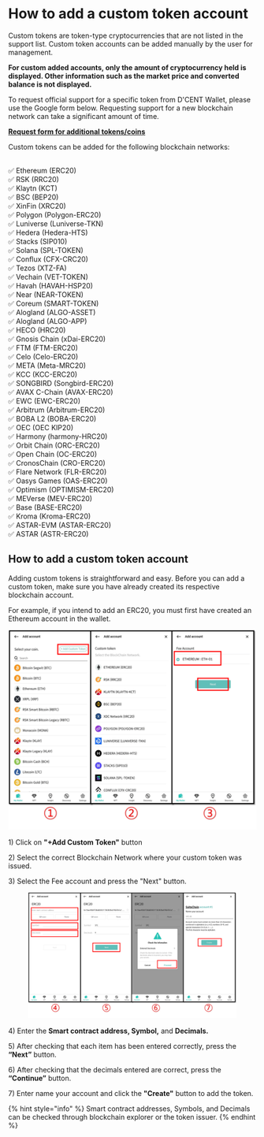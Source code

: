 # How to add a custom token account

Custom tokens are token-type cryptocurrencies that are not listed in the support list. Custom token accounts can be added manually by the user for management.&#x20;

**For custom added accounts, only the amount of cryptocurrency held is displayed. Other information such as the market price and converted balance is not displayed.**

To request official support for a specific token from D'CENT Wallet, please use the Google form below. Requesting support for a new blockchain network can take a significant amount of time.

[**Request form for additional tokens/coins**](https://docs.google.com/forms/d/e/1FAIpQLSddydt7fv7D0ATnw49tCsBsex9DpHinAr0sebGb\_eQb0ne37g/viewform)



Custom tokens can be added for the following blockchain networks:

\
✅ Ethereum (ERC20) \
✅ RSK (RRC20) \
✅ Klaytn (KCT) \
✅ BSC (BEP20) \
✅ XinFin (XRC20)  \
✅ Polygon (Polygon-ERC20) \
✅ Luniverse (Luniverse-TKN) \
✅ Hedera (Hedera-HTS)  \
✅ Stacks (SIP010)\
✅ Solana (SPL-TOKEN)\
✅ Conflux (CFX-CRC20)\
✅ Tezos (XTZ-FA)\
✅ Vechain (VET-TOKEN)\
✅ Havah (HAVAH-HSP20)\
✅ Near (NEAR-TOKEN)\
✅ Coreum (SMART-TOKEN)\
✅ Alogland (ALGO-ASSET)\
✅ Alogland (ALGO-APP)\
✅ HECO (HRC20)\
✅ Gnosis Chain (xDai-ERC20)\
✅ FTM (FTM-ERC20)  \
✅ Celo (Celo-ERC20) \
✅ META (Meta-MRC20) \
✅ KCC (KCC-ERC20) \
✅ SONGBIRD (Songbird-ERC20) \
✅ AVAX C-Chain (AVAX-ERC20)\
✅ EWC (EWC-ERC20) \
✅ Arbitrum (Arbitrum-ERC20)\
✅ BOBA L2 (BOBA-ERC20)\
✅ OEC (OEC KIP20)\
✅ Harmony (harmony-HRC20)\
✅ Orbit Chain (ORC-ERC20)\
✅ Open Chain (OC-ERC20)\
✅ CronosChain (CRO-ERC20)\
✅ Flare Network (FLR-ERC20)\
✅ Oasys Games (OAS-ERC20)\
✅ Optimism (OPTIMISM-ERC20)\
✅ MEVerse (MEV-ERC20)\
✅ Base (BASE-ERC20)\
✅ Kroma (Kroma-ERC20)\
✅ ASTAR-EVM (ASTAR-ERC20)\
✅ ASTAR (ASTR-ERC20)

## How to add a custom token account

Adding custom tokens is straightforward and easy. Before you can add a custom token, make sure you have already created its respective blockchain account.

For example, if you intend to add an ERC20, you must first have created an Ethereum account in the wallet.

<div align="left">

<img src="../../.gitbook/assets/계정추가eng-07.png" alt="">

</div>

1\) Click on **"+Add Custom Token"** button

2\) Select the correct Blockchain Network where your custom token was issued.

3\) Select the Fee account and press the "Next" button.

<figure><img src="../../.gitbook/assets/계정추가eng-08.png" alt=""><figcaption></figcaption></figure>

4\) Enter the **Smart contract address, Symbol,** and **Decimals.**

5\) After checking that each item has been entered correctly, press the **“Next”** button.

6\) After checking that the decimals entered are correct, press the **“Continue”** button.

7\) Enter name your account and click the **"Create"** button to add the token.

{% hint style="info" %}
Smart contract addresses, Symbols, and Decimals can be checked through blockchain explorer or the token issuer.
{% endhint %}

